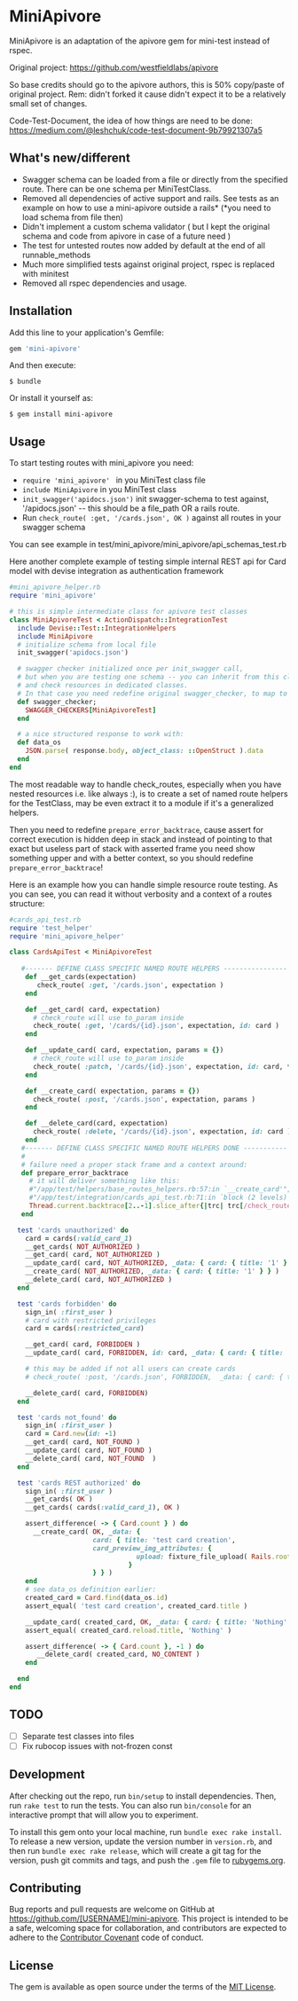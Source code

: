 # MiniApivore

MiniApivore is an adaptation of the apivore gem for mini-test instead of rspec. 

Original project: https://github.com/westfieldlabs/apivore

So base credits should go to the apivore authors, this is 50% copy/paste of original project. 
Rem: didn't forked it cause didn't expect it to be a relatively small set of changes.

Code-Test-Document, the idea of how things are need to be done: https://medium.com/@leshchuk/code-test-document-9b79921307a5

## What's new/different
* Swagger schema can be loaded from a file or directly from the specified route. There can be one schema per MiniTestClass. 
* Removed all dependencies of active support and rails. See tests as an example on how 
  to use a mini-apivore outside a rails* (*you need to load schema from file then)
* Didn't implement a custom schema validator ( but I kept the original schema and code from apivore in case of a future need )
* The test for untested routes now added by default at the end of all runnable_methods
* Much more simplified tests against original project, rspec is replaced with minitest
* Removed all rspec dependencies and usage.

## Installation

Add this line to your application's Gemfile:

```ruby
gem 'mini-apivore'
```

And then execute:

    $ bundle

Or install it yourself as:

    $ gem install mini-apivore

## Usage

To start testing routes with mini_apivore you need: 

* ```require 'mini_apivore' ``` in you MiniTest class file
* ```include MiniApivore``` in you MiniTest class 
* ```init_swagger('apidocs.json')``` init swagger-schema to test against,
    '/apidocs.json' -- this should be a file_path OR a rails route.
* Run ```check_route( :get, '/cards.json', OK )``` against all routes in your swagger schema

You can see example in test/mini_apivore/mini_apivore/api_schemas_test.rb

Here another complete example of testing simple internal REST api for Card model 
with devise integration as authentication framework

```ruby
#mini_apivore_helper.rb
require 'mini_apivore'

# this is simple intermediate class for apivore test classes
class MiniApivoreTest < ActionDispatch::IntegrationTest
  include Devise::Test::IntegrationHelpers
  include MiniApivore
  # initialize schema from local file
  init_swagger('apidocs.json')

  # swagger checker initialized once per init_swagger call, 
  # but when you are testing one schema -- you can inherit from this class only ones, 
  # and check resources in dedicated classes. 
  # In that case you need redefine original swagger_checker, to map to exact 
  def swagger_checker;
    SWAGGER_CHECKERS[MiniApivoreTest]
  end

  # a nice structured response to work with:
  def data_os
    JSON.parse( response.body, object_class: ::OpenStruct ).data
  end
end
```

The most readable way to handle check_routes, especially when you have nested resources i.e. like always :), 
is to create a set of named route helpers for the TestClass, may be even extract it to a module if it's a generalized helpers.

Then you need to redefine ```prepare_error_backtrace```, cause assert for correct execution is hidden deep in stack
 and instead of pointing to that exact but useless part of stack with asserted frame 
you need show something upper and with a better context,
 so you should redefine ```prepare_error_backtrace```!

Here is an example how you can handle simple resource route testing. 
As you can see, you can read it without verbosity and a context of a routes structure:
 
```ruby
#cards_api_test.rb
require 'test_helper'
require 'mini_apivore_helper'

class CardsApiTest < MiniApivoreTest
  
   #------- DEFINE CLASS SPECIFIC NAMED ROUTE HELPERS ----------------
    def __get_cards(expectation)
       check_route( :get, '/cards.json', expectation )
    end 

    def __get_card( card, expectation)
      # check_route will use to_param inside
      check_route( :get, '/cards/{id}.json', expectation, id: card )
    end 

    def __update_card( card, expectation, params = {})
      # check_route will use to_param inside
      check_route( :patch, '/cards/{id}.json', expectation, id: card, **params)
    end 

    def __create_card( expectation, params = {})
      check_route( :post, '/cards.json', expectation, params )
    end

    def __delete_card(card, expectation)
      check_route( :delete, '/cards/{id}.json', expectation, id: card )
    end
   #------- DEFINE CLASS SPECIFIC NAMED ROUTE HELPERS DONE -----------
   # 
   # failure need a proper stack frame and a context around:
   def prepare_error_backtrace
     # it will deliver something like this: 
     #"/app/test/helpers/base_routes_helpers.rb:57:in `__create_card'",
     #"/app/test/integration/cards_api_test.rb:71:in `block (2 levels) in <class:CommentsApiTest>'",
     Thread.current.backtrace[2..-1].slice_after{|trc| trc[/check_route/] }.to_a.last[0..1]
   end

  test 'cards unauthorized' do
    card = cards(:valid_card_1)
    __get_cards( NOT_AUTHORIZED )
    __get_card( card, NOT_AUTHORIZED )
    __update_card( card, NOT_AUTHORIZED, _data: { card: { title: '1' } } )
    __create_card( NOT_AUTHORIZED, _data: { card: { title: '1' } } )
    __delete_card( card, NOT_AUTHORIZED )
  end

  test 'cards forbidden' do
    sign_in( :first_user )
    # card with restricted privileges 
    card = cards(:restricted_card)

    __get_card( card, FORBIDDEN )
    __update_card( card, FORBIDDEN, id: card, _data: { card: { title: '1' } } )

    # this may be added if not all users can create cards 
    # check_route( :post, '/cards.json', FORBIDDEN,  _data: { card: { title: '1' } } )

    __delete_card( card, FORBIDDEN)
  end

  test 'cards not_found' do
    sign_in( :first_user )
    card = Card.new(id: -1)
    __get_card( card, NOT_FOUND )
    __update_card( card, NOT_FOUND )
    __delete_card( card, NOT_FOUND  )
  end

  test 'cards REST authorized' do
    sign_in( :first_user )
    __get_cards( OK )
    __get_cards( cards(:valid_card_1), OK )

    assert_difference( -> { Card.count } ) do
      __create_card( OK, _data: {
                     card: { title: 'test card creation', 
                     card_preview_img_attributes: {
                                upload: fixture_file_upload( Rails.root.join('test', 'fixtures', 'files', 'test.png') ,'image/png')
                              }
                     } } )
    end
    # see data_os definition earlier:
    created_card = Card.find(data_os.id)
    assert_equal( 'test card creation', created_card.title )

    __update_card( created_card, OK, _data: { card: { title: 'Nothing' } } )
    assert_equal( created_card.reload.title, 'Nothing' )

    assert_difference( -> { Card.count }, -1 ) do
       __delete_card( created_card, NO_CONTENT )
    end

  end
end
```
## TODO
- [ ] Separate test classes into files
- [ ] Fix rubocop issues with not-frozen const

## Development

After checking out the repo, run `bin/setup` to install dependencies. Then, run `rake test` to run the tests. You can also run `bin/console` for an interactive prompt that will allow you to experiment.

To install this gem onto your local machine, run `bundle exec rake install`. To release a new version, update the version number in `version.rb`, and then run `bundle exec rake release`, which will create a git tag for the version, push git commits and tags, and push the `.gem` file to [rubygems.org](https://rubygems.org).

## Contributing

Bug reports and pull requests are welcome on GitHub at https://github.com/[USERNAME]/mini-apivore. This project is intended to be a safe, welcoming space for collaboration, and contributors are expected to adhere to the [Contributor Covenant](http://contributor-covenant.org) code of conduct.

## License

The gem is available as open source under the terms of the [MIT License](http://opensource.org/licenses/MIT).
